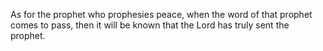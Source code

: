 As for the prophet who prophesies peace, when the word of that prophet comes to pass, then it will be known that the Lord has truly sent the prophet.
